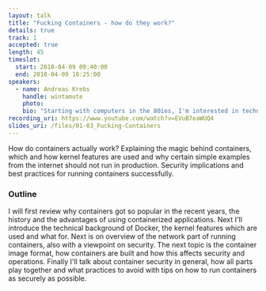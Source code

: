 ```yaml
---
layout: talk
title: "Fucking Containers - how do they work?"
details: true
track: 1
accepted: true
length: 45
timeslot:
  start: 2018-04-09 09:40:00
  end: 2018-04-09 10:25:00
speakers: 
  - name: Andreas Krebs
    handle: wintamute
    photo: 
    bio: "Starting with computers in the 80ies, I'm interested in technology ever since. I'm working in the cloud and automation field for the past several years and I'm highly interested in bringing more security to customers."
recording_uri: https://www.youtube.com/watch?v=EVuB7eaWUQ4
slides_uri: /files/01-03_Fucking-Containers
---
```


How do containers actually work?
Explaining the magic behind containers, which and how kernel features are used and why certain simple examples from the internet should not run in production.
Security implications and best practices for running containers successfully.

### Outline
I will first review why containers got so popular in the recent years, the history and the advantages of using containerized applications.
Next I'll introduce the technical background of Docker, the kernel features which are used and what for.
Next is on overview of the network part of running containers, also with a viewpoint on security.
The next topic is the container image format, how containers are built and how this affects security and operations.
Finally I'll talk about container security in general, how all parts play together and what practices to avoid with tips on how to run containers as securely as possible.
